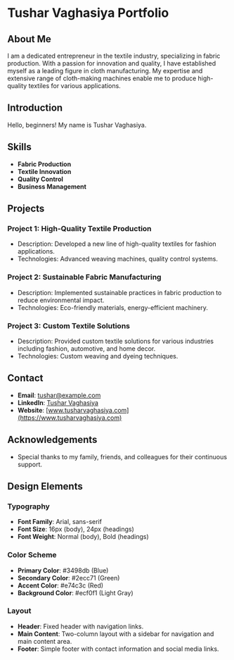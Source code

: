 # Tushar Vaghasiya Portfolio

## About Me

I am a dedicated entrepreneur in the textile industry, specializing in fabric production. With a passion for innovation and quality, I have established myself as a leading figure in cloth manufacturing. My expertise and extensive range of cloth-making machines enable me to produce high-quality textiles for various applications.

## Introduction

Hello, beginners! My name is Tushar Vaghasiya.

## Skills

- **Fabric Production**
- **Textile Innovation**
- **Quality Control**
- **Business Management**

## Projects

### Project 1: High-Quality Textile Production
- Description: Developed a new line of high-quality textiles for fashion applications.
- Technologies: Advanced weaving machines, quality control systems.

### Project 2: Sustainable Fabric Manufacturing
- Description: Implemented sustainable practices in fabric production to reduce environmental impact.
- Technologies: Eco-friendly materials, energy-efficient machinery.

### Project 3: Custom Textile Solutions
- Description: Provided custom textile solutions for various industries including fashion, automotive, and home decor.
- Technologies: Custom weaving and dyeing techniques.

## Contact

- **Email**: [tushar@example.com](mailto:tushar@example.com)
- **LinkedIn**: [Tushar Vaghasiya](https://www.linkedin.com/in/tushar-vaghasiya)
- **Website**: [www.tusharvaghasiya.com](https://www.tusharvaghasiya.com)

## Acknowledgements

- Special thanks to my family, friends, and colleagues for their continuous support.

## Design Elements

### Typography

- **Font Family**: Arial, sans-serif
- **Font Size**: 16px (body), 24px (headings)
- **Font Weight**: Normal (body), Bold (headings)

### Color Scheme

- **Primary Color**: #3498db (Blue)
- **Secondary Color**: #2ecc71 (Green)
- **Accent Color**: #e74c3c (Red)
- **Background Color**: #ecf0f1 (Light Gray)

### Layout

- **Header**: Fixed header with navigation links.
- **Main Content**: Two-column layout with a sidebar for navigation and main content area.
- **Footer**: Simple footer with contact information and social media links.
